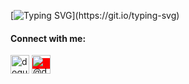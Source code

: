 
[![Typing SVG](https://readme-typing-svg.herokuapp.com?color=%2336BCF7&lines=Hi+there+👋;My+name+is+Doğukan.;Nice+to+meet+you.)](https://git.io/typing-svg)
<h4 align="left">Connect with me:</h4>
<p align="left">
<a href="https://twitter.com/dogukanergezer" target="blank"><img align="center" src="https://cdn.jsdelivr.net/npm/simple-icons@3.0.1/icons/twitter.svg" alt="dogukanergezer" height="30" width="30" /></a>
<a style="background-color:red" href="https://medium.com/@dogukanergezer" target="blank"><img align="center" src="https://cdn.jsdelivr.net/npm/simple-icons@3.0.1/icons/medium.svg" alt="@dogukanergezer" height="30" width="30" /></a>
</p>



